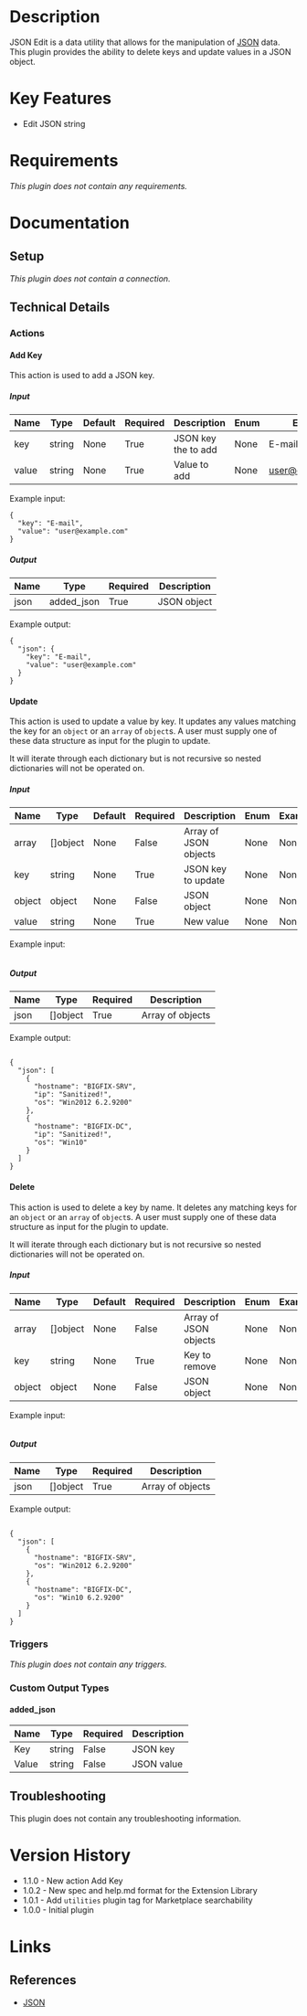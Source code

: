 # Description

JSON Edit is a data utility that allows for the manipulation of [JSON](https://www.json.org/json-en.html) data. This plugin provides the ability to delete keys and update values in a JSON object.

# Key Features

* Edit JSON string

# Requirements

_This plugin does not contain any requirements._

# Documentation

## Setup

_This plugin does not contain a connection._

## Technical Details

### Actions

#### Add Key

This action is used to add a JSON key.

##### Input

|Name|Type|Default|Required|Description|Enum|Example|
|----|----|-------|--------|-----------|----|-------|
|key|string|None|True|JSON key the to add|None|E-mail|
|value|string|None|True|Value to add|None|user@example.com|

Example input:

```
{
  "key": "E-mail",
  "value": "user@example.com"
}
```

##### Output

|Name|Type|Required|Description|
|----|----|--------|-----------|
|json|added_json|True|JSON object|

Example output:

```
{
  "json": {
    "key": "E-mail",
    "value": "user@example.com"
  }
}
```

#### Update

This action is used to update a value by key. It updates any values matching the key for an `object` or an `array` of `object`s.
A user must supply one of these data structure as input for the plugin to update.

It will iterate through each dictionary but is not recursive so nested dictionaries will not be operated on.

##### Input

|Name|Type|Default|Required|Description|Enum|Example|
|----|----|-------|--------|-----------|----|-------|
|array|[]object|None|False|Array of JSON objects|None|None|
|key|string|None|True|JSON key to update|None|None|
|object|object|None|False|JSON object|None|None|
|value|string|None|True|New value|None|None|

Example input:

```
```

##### Output

|Name|Type|Required|Description|
|----|----|--------|-----------|
|json|[]object|True|Array of objects|

Example output:

```

{
  "json": [
    {
      "hostname": "BIGFIX-SRV",
      "ip": "Sanitized!",
      "os": "Win2012 6.2.9200"
    },
    {
      "hostname": "BIGFIX-DC",
      "ip": "Sanitized!",
      "os": "Win10"
    }
  ]
}

```

#### Delete

This action is used to delete a key by name. It deletes any matching keys for an `object` or an `array` of `object`s.
A user must supply one of these data structure as input for the plugin to update.

It will iterate through each dictionary but is not recursive so nested dictionaries will not be operated on.

##### Input

|Name|Type|Default|Required|Description|Enum|Example|
|----|----|-------|--------|-----------|----|-------|
|array|[]object|None|False|Array of JSON objects|None|None|
|key|string|None|True|Key to remove|None|None|
|object|object|None|False|JSON object|None|None|

Example input:

```
```

##### Output

|Name|Type|Required|Description|
|----|----|--------|-----------|
|json|[]object|True|Array of objects|

Example output:

```

{
  "json": [
    {
      "hostname": "BIGFIX-SRV",
      "os": "Win2012 6.2.9200"
    },
    {
      "hostname": "BIGFIX-DC",
      "os": "Win10 6.2.9200"
    }
  ]
}

```

### Triggers

_This plugin does not contain any triggers._

### Custom Output Types

#### added_json

|Name|Type|Required|Description|
|----|----|--------|-----------|
|Key|string|False|JSON key|
|Value|string|False|JSON value|

## Troubleshooting

This plugin does not contain any troubleshooting information.

# Version History

* 1.1.0 - New action Add Key
* 1.0.2 - New spec and help.md format for the Extension Library
* 1.0.1 - Add `utilities` plugin tag for Marketplace searchability
* 1.0.0 - Initial plugin

# Links

## References

* [JSON](https://www.json.org/)
